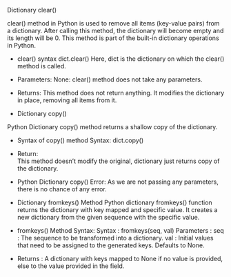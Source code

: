 Dictionary clear()

clear() method in Python is used to remove all items (key-value pairs) from a dictionary. After calling this method, the dictionary will become empty and its length will be 0. This method is part of the built-in dictionary operations in Python.

- clear() syntax
  dict.clear()
  Here, dict is the dictionary on which the clear() method is called.
- Parameters:
  None: clear() method does not take any parameters.
- Returns:
  This method does not return anything. It modifies the dictionary in place, removing all items from it.

- Dictionary copy()

Python Dictionary copy() method returns a shallow copy of the dictionary.

- Syntax of copy() method
  Syntax: dict.copy()
- Return:  
  This method doesn’t modify the original, dictionary just returns copy of the dictionary.
- Python Dictionary copy() Error:
  As we are not passing any parameters, there is no chance of any error.

- Dictionary fromkeys() Method
  Python dictionary fromkeys() function returns the dictionary with key mapped and specific value. It creates a new dictionary from the given sequence with the specific value.
- fromkeys() Method Syntax:
  Syntax : fromkeys(seq, val)
  Parameters :
  seq : The sequence to be transformed into a dictionary.
  val : Initial values that need to be assigned to the generated keys. Defaults to None.
- Returns :
  A dictionary with keys mapped to None if no value is provided, else to the value provided in the field.
